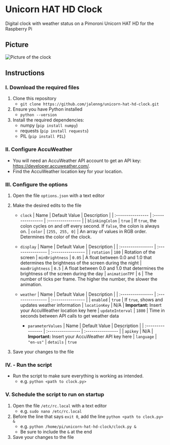 # Unicorn HAT HD Clock
Digital clock with weather status on a Pimoroni Unicorn HAT HD for the Raspberry Pi

## Picture
![Picture of the clock](https://i.imgur.com/lmB21bL.gif)

## Instructions

### I. Download the required files
1. Clone this repository
    - `git clone https://github.com/jalenng/unicorn-hat-hd-clock.git`
2. Ensure you have Python installed
    - `python --version`
3. Install the required dependencies:
    - numpy (`pip install numpy`)
    - requests (`pip install requests`)
    - PIL (`pip install PIL`)

### II. Configure AccuWeather
- You will need an AccuWeather API account to get an API key: https://developer.accuweather.com/.
- Find the AccuWeather location key for your location.

### III. Configure the options
1. Open the file ``options.json`` with a text editor
2. Make the desired edits to the file
    - `clock`
        | Name              | Default Value     | Description       |
        | :---------------- | :---------------- | :---------------- |
        | `blinkingColon`   | `true`            | If `true`, the colon cycles on and off every second. If `false`, the colon is always on.
        | `color`           | `[255, 255, 0]`   | An array of values in RGB order. Determines the color of the clock.
    - `display`
        | Name              | Default Value     | Description       |
        | :---------------- | :---------------- | :---------------- |
        | `rotation`        | `180`             | Rotation of the screen
        | `minBrightness`   | `0.05`            | A float between 0.0 and 1.0 that determines the brightness of the screen during the night
        | `maxBrightness`   | `0.5`             | A float between 0.0 and 1.0 that determines the brightness of the screen during the day
        | `animationTPF`    | `6`               | The number of ticks per frame. The higher the number, the slower the animation.
    - `weather`
        | Name              | Default Value     | Description       |
        | :---------------- | :---------------- | :---------------- |
        | `enabled`         | `true`            | If `true`, shows and updates weather information
        | `locationKey`     | N/A               | **Important:** Insert your AccuWeather location key here
        | `updateInterval`  | `1800`            | Time in seconds between API calls to get weather data

        - `parameterValues` 
            | Name              | Default Value     | Description       |
            | :---------------- | :---------------- | :---------------- |
            | `apikey`          | N/A               | **Important:** Insert your AccuWeather API key here 
            | `language`        | `"en-us"`
            | `details`         | `true` 

3. Save your changes to the file

### IV. - Run the script
- Run the script to make sure everything is working as intended.
    - e.g. `python <path to clock.py>`

### V. Schedule the script to run on startup
1. Open the file `/etc/rc.local` with a text editor
    - e.g. `sudo nano /etc/rc.local`
2. Before the line that says `exit 0`, add the line `python <path to clock.py> &`
    - e.g. `python /home/pi/unicorn-hat-hd-clock/clock.py &`
    - Be sure to include the `&` at the end
3. Save your changes to the file
